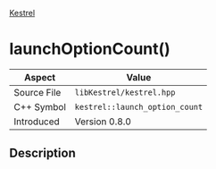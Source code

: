 [Kestrel](index)
# launchOptionCount()
| Aspect | Value |
| --- | --- |
| Source File | `libKestrel/kestrel.hpp` |
| C++ Symbol | `kestrel::launch_option_count` |
| Introduced | Version 0.8.0 |
## Description


